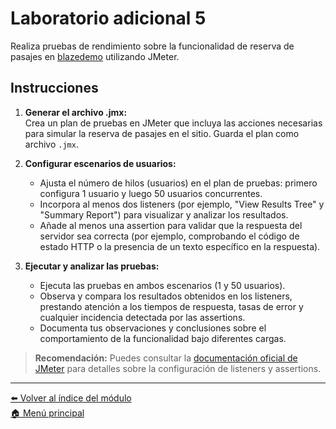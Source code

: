 # Laboratorio adicional 5

Realiza pruebas de rendimiento sobre la funcionalidad de reserva de pasajes en [blazedemo](https://www.blazedemo.com/) utilizando JMeter.

## Instrucciones

1. **Generar el archivo .jmx:**  
   Crea un plan de pruebas en JMeter que incluya las acciones necesarias para simular la reserva de pasajes en el sitio. Guarda el plan como archivo `.jmx`.

2. **Configurar escenarios de usuarios:**  
   - Ajusta el número de hilos (usuarios) en el plan de pruebas: primero configura 1 usuario y luego 50 usuarios concurrentes.
   - Incorpora al menos dos listeners (por ejemplo, "View Results Tree" y "Summary Report") para visualizar y analizar los resultados.
   - Añade al menos una assertion para validar que la respuesta del servidor sea correcta (por ejemplo, comprobando el código de estado HTTP o la presencia de un texto específico en la respuesta).

3. **Ejecutar y analizar las pruebas:**  
   - Ejecuta las pruebas en ambos escenarios (1 y 50 usuarios).
   - Observa y compara los resultados obtenidos en los listeners, prestando atención a los tiempos de respuesta, tasas de error y cualquier incidencia detectada por las assertions.
   - Documenta tus observaciones y conclusiones sobre el comportamiento de la funcionalidad bajo diferentes cargas.

> **Recomendación:** Puedes consultar la [documentación oficial de JMeter](https://jmeter.apache.org/usermanual/index.html) para detalles sobre la configuración de listeners y assertions.

---

[⬅️ Volver al índice del módulo](../modulo5_pruebas_no_funcionales.md)  
[🏠 Menú principal](../README.md)